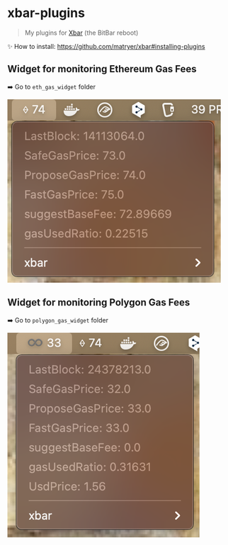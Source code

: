 # xbar-plugins

> My plugins for [Xbar](https://xbarapp.com/) (the BitBar reboot)

✨ How to install: https://github.com/matryer/xbar#installing-plugins

## Widget for monitoring Ethereum Gas Fees

➡️ Go to `eth_gas_widget` folder

![Screenshot of Widget for monitoring Ethereum Gas Fees](eth_gas_widget/screenshot.png)

## Widget for monitoring Polygon Gas Fees

➡️ Go to `polygon_gas_widget` folder

![Screenshot of Widget for monitoring Polygon Gas Fees](polygon_gas_widget/screenshot.png)
